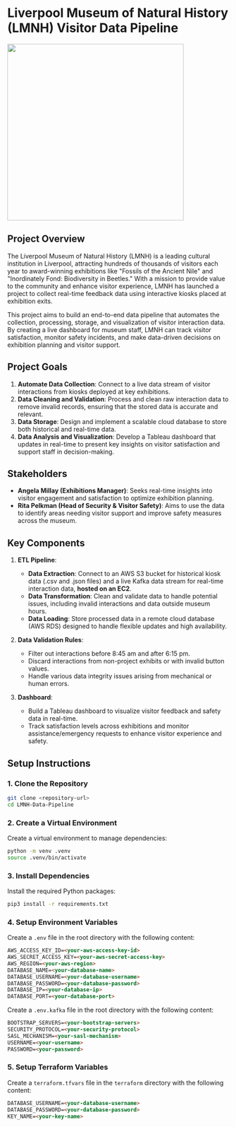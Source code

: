 # Liverpool Museum of Natural History (LMNH) Visitor Data Pipeline

<img src="https://images.liverpoolmuseums.org.uk/styles/focal_point_4_3/public/import-news-articles/World-Museum-large_0.jpg" style="width: 400px;" />

## Project Overview
The Liverpool Museum of Natural History (LMNH) is a leading cultural institution in Liverpool, attracting hundreds of thousands of visitors each year to award-winning exhibitions like "Fossils of the Ancient Nile" and "Inordinately Fond: Biodiversity in Beetles." With a mission to provide value to the community and enhance visitor experience, LMNH has launched a project to collect real-time feedback data using interactive kiosks placed at exhibition exits.

This project aims to build an end-to-end data pipeline that automates the collection, processing, storage, and visualization of visitor interaction data. By creating a live dashboard for museum staff, LMNH can track visitor satisfaction, monitor safety incidents, and make data-driven decisions on exhibition planning and visitor support.

## Project Goals
1. **Automate Data Collection**: Connect to a live data stream of visitor interactions from kiosks deployed at key exhibitions.
2. **Data Cleaning and Validation**: Process and clean raw interaction data to remove invalid records, ensuring that the stored data is accurate and relevant.
3. **Data Storage**: Design and implement a scalable cloud database to store both historical and real-time data.
4. **Data Analysis and Visualization**: Develop a Tableau dashboard that updates in real-time to present key insights on visitor satisfaction and support staff in decision-making.

## Stakeholders
- **Angela Millay (Exhibitions Manager)**: Seeks real-time insights into visitor engagement and satisfaction to optimize exhibition planning.
- **Rita Pelkman (Head of Security & Visitor Safety)**: Aims to use the data to identify areas needing visitor support and improve safety measures across the museum.

## Key Components
1. **ETL Pipeline**:
   - **Data Extraction**: Connect to an AWS S3 bucket for historical kiosk data (.csv and .json files) and a live Kafka data stream for real-time interaction data, **hosted on an EC2**.
   - **Data Transformation**: Clean and validate data to handle potential issues, including invalid interactions and data outside museum hours.
   - **Data Loading**: Store processed data in a remote cloud database (AWS RDS) designed to handle flexible updates and high availability.
   
2. **Data Validation Rules**:
   - Filter out interactions before 8:45 am and after 6:15 pm.
   - Discard interactions from non-project exhibits or with invalid button values.
   - Handle various data integrity issues arising from mechanical or human errors.

3. **Dashboard**:
   - Build a Tableau dashboard to visualize visitor feedback and safety data in real-time.
   - Track satisfaction levels across exhibitions and monitor assistance/emergency requests to enhance visitor experience and safety.

## Setup Instructions

### 1. Clone the Repository

```zsh
git clone <repository-url>
cd LMNH-Data-Pipeline
```

### 2. Create a Virtual Environment

Create a virtual environment to manage dependencies:

```zsh
python -m venv .venv
source .venv/bin/activate
```

### 3. Install Dependencies

Install the required Python packages:

```zsh
pip3 install -r requirements.txt
```

### 4. Setup Environment Variables

Create a `.env` file in the root directory with the following content:

```markdown
AWS_ACCESS_KEY_ID=<your-aws-access-key-id>
AWS_SECRET_ACCESS_KEY=<your-aws-secret-access-key>
AWS_REGION=<your-aws-region>
DATABASE_NAME=<your-database-name>
DATABASE_USERNAME=<your-database-username>
DATABASE_PASSWORD=<your-database-password>
DATABASE_IP=<your-database-ip>
DATABASE_PORT=<your-database-port>
```

Create a `.env.kafka` file in the root directory with the following content:

```markdown
BOOTSTRAP_SERVERS=<your-bootstrap-servers>
SECURITY_PROTOCOL=<your-security-protocol>
SASL_MECHANISM=<your-sasl-mechanism>
USERNAME=<your-username>
PASSWORD=<your-password>
```

### 5. Setup Terraform Variables

Create a `terraform.tfvars` file in the `terraform` directory with the following content:

```markdown
DATABASE_USERNAME=<your-database-username>
DATABASE_PASSWORD=<your-database-password>
KEY_NAME=<your-key-name>
```